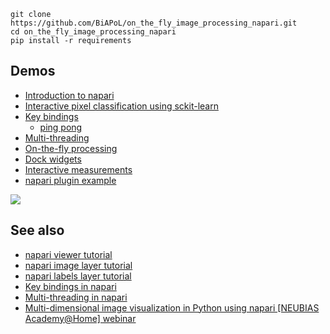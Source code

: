 ```
git clone https://github.com/BiAPoL/on_the_fly_image_processing_napari.git
cd on_the_fly_image_processing_napari
pip install -r requirements
```

## Demos
* [Introduction to napari](http://nbviewer.jupyter.org/github/BiAPoL/on_the_fly_image_processing_napari/blob/master/01_napari.ipynb)
* [Interactive pixel classification using sckit-learn](http://nbviewer.jupyter.org/github/BiAPoL/on_the_fly_image_processing_napari/blob/master/02_interactive_pixel_classification_sklearn.ipynb)  
* [Key bindings](https://github.com/BiAPoL/on_the_fly_image_processing_napari/blob/master/03_key_bindings.py)
  * [ping pong](https://github.com/haesleinhuepf/natari/blob/master/napari_ping_pong.py)
* [Multi-threading](https://github.com/BiAPoL/on_the_fly_image_processing_napari/blob/master/04_threading_yield.py)
* [On-the-fly processing](https://github.com/BiAPoL/on_the_fly_image_processing_napari/blob/master/05_on_the_fly_processing.py)
* [Dock widgets](https://github.com/BiAPoL/on_the_fly_image_processing_napari/blob/master/06_dock_widgets.py)
* [Interactive measurements](https://github.com/BiAPoL/on_the_fly_image_processing_napari/blob/master/07_image_quality_display.py)
* [napari plugin example](https://github.com/haesleinhuepf/napari-image-quality-analyzer)

![](images/image_quality_napari.gif)

## See also
* [napari viewer tutorial](https://napari.org/tutorials/fundamentals/viewer.html)
* [napari image layer tutorial](https://napari.org/tutorials/fundamentals/image.html)
* [napari labels layer tutorial](https://napari.org/tutorials/fundamentals/labels.html)
* [Key bindings in napari](https://napari.org/guides/stable/connecting_events.html)
* [Multi-threading in napari](https://napari.org/guides/stable/threading.html)
* [Multi-dimensional image visualization in Python using napari [NEUBIAS Academy@Home] webinar](https://www.youtube.com/watch?v=VgvDSq5aCDQ)
